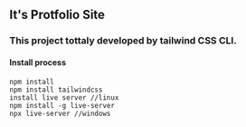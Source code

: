 ## It's Protfolio Site
### This project tottaly developed by tailwind CSS CLI.
#### Install process
```
npm install
npm install tailwindcss
install live server //linux
npm install -g live-server
npx live-server //windows

```